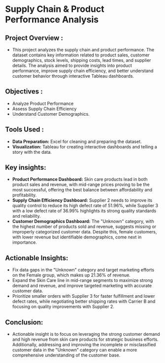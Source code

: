# Supply Chain & Product Performance Analysis
## Project Overview :
- This project analyzes the supply chain and product performance.
The dataset contains key information related to product sales,
customer demographics, stock levels, shipping costs, lead times, and supplier details. 
The analysis aimed to provide insights into product performance, improve supply chain efficiency, 
and better understand customer behavior through interactive Tableau dashboards.
## Objectives :
- Analyze Product Performance
- Assess Supply Chain Efficiency
- Understand Customer Demographics.
## Tools Used :
- **Data Preparation:** Excel for cleaning and preparing the dataset.
- **Visualization:** Tableau for creating interactive dashboards and telling a story with the data.
## Key insights:
- **Product Performance Dashboard:** Skin care products lead in both product sales and revenue,
with mid-range prices proving to be the most successful, offering the best balance between affordability and profitability.
- **Supply Chain Efficiency Dashboard:** Supplier 2 needs to improve its quality control to reduce its high defect rate of 51.96%,
 while Supplier 3 with a low defect rate of 36.99% highlights its strong quality standards and reliability.
- **Customer Demographics Dashboard:**  The "Unknown" category, with the highest number of products sold and revenue,
 suggests missing or improperly categorized customer data. Despite this, female customers, with lower revenue but identifiable demographics,
 come next in importance.
## Actionable Insights:
- Fix data gaps in the "Unknown" category and target marketing efforts on the Female group, which makes up 21.36% of revenue.
- Expand the Skin Care line in mid-range segments to maximize strong demand and revenue, and improve targeted marketing with accurate customer data.
- Prioritize smaller orders with Supplier 3 for faster fulfillment and lower defect rates, while negotiating better shipping rates with Carrier B and focusing on quality improvements with Supplier 2.
## Conclusion:
- Actionable insight is to focus on leveraging the strong customer demand and high revenue from skin care products for strategic business efforts. Additionally, addressing and improving the incomplete or misclassified customer data in the "Unknown" category can enable a more comprehensive understanding of the customer base.
